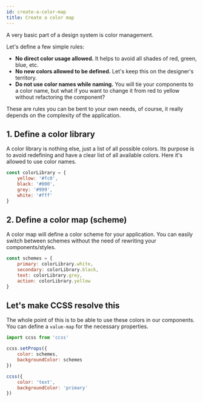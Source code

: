```yaml
---
id: create-a-color-map
title: Create a color map
---
```


A very basic part of a design system is color management.

Let's define a few simple rules:

-   **No direct color usage allowed.** It helps to avoid all shades of red, green, blue, etc.
-   **No new colors allowed to be defined.** Let's keep this on the designer's territory.
-   **Do not use color names while naming.** You will tie your components to a color name, but what if you want
    to change it from red to yellow without refactoring the component?

These are rules you can be bent to your own needs, of course, it really depends on the complexity of the application.

## 1. Define a color library

A color library is nothing else, just a list of all possible colors. Its purpose is to avoid redefining
and have a clear list of all available colors. Here it's allowed to use color names.

```js
const colorLibrary = {
    yellow: '#fc0',
    black: '#000',
    grey: '#999',
    white: '#fff'
}
```

## 2. Define a color map (scheme)

A color map will define a color scheme for your application. You can easily switch between schemes without the need
of rewriting your components/styles.

```js
const schemes = {
    primary: colorLibrary.white,
    secondary: colorLibrary.black,
    text: colorLibrary.grey,
    action: colorLibrary.yellow
}
```

## Let's make CCSS resolve this

The whole point of this is to be able to use these colors in our components. You can define a `value-map` for
the necessary properties.

```js
import ccss from 'ccss'

ccss.setProps({
    color: schemes,
    backgroundColor: schemes
})

ccss({
    color: 'text',
    backgroundColor: 'primary'
})
```
